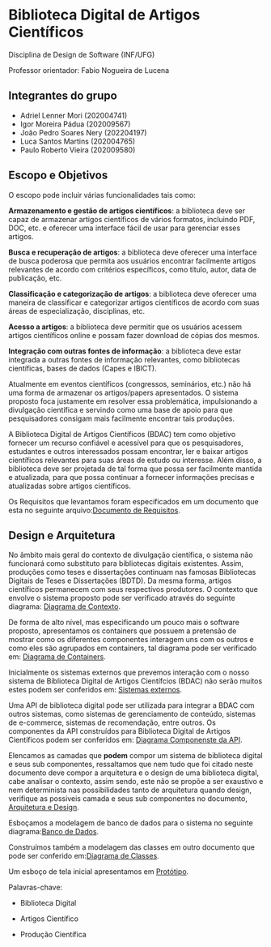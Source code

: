 # Biblioteca Digital de Artigos Científicos

Disciplina de Design de Software (INF/UFG)

Professor orientador: Fabio Nogueira de Lucena

## Integrantes do grupo
- Adriel Lenner Mori (202004741)
- Igor Moreira Pádua (202009567)
- João Pedro Soares Nery (202204197)
- Luca Santos Martins (202004765)
- Paulo Roberto Vieira (202009580)

## Escopo e Objetivos
 O escopo pode incluir várias funcionalidades tais como:
 
**Armazenamento e gestão de artigos científicos**: a biblioteca deve ser capaz de armazenar artigos científicos de vários formatos, incluindo PDF, DOC, etc. e oferecer uma interface fácil de usar para gerenciar esses artigos.

**Busca e recuperação de artigos**: a biblioteca deve oferecer uma interface de busca poderosa que permita aos usuários encontrar facilmente artigos relevantes de acordo com critérios específicos, como título, autor, data de publicação, etc.

**Classificação e categorização de artigos**: a biblioteca deve oferecer uma maneira de classificar e categorizar artigos científicos de acordo com suas áreas de especialização, disciplinas, etc.

**Acesso a artigos**: a biblioteca deve permitir que os usuários acessem artigos científicos online e possam fazer download de cópias dos mesmos.

**Integração com outras fontes de informação**: a biblioteca deve estar integrada a outras fontes de informação relevantes, como bibliotecas científicas, bases de dados (Capes e IBICT).

Atualmente em eventos científicos (congressos, seminários, etc.) não há uma forma de armazenar os artigos/papers apresentados. O sistema proposto foca justamente em resolver essa problemática, impulsionando a divulgação científica e servindo como uma base de apoio para que pesquisadores consigam mais facilmente encontrar tais produções.

A Biblioteca Digital de Artigos Científicos (BDAC) tem como objetivo fornecer um recurso confiável e acessível para que os pesquisadores, estudantes e outros interessados possam encontrar, ler e baixar artigos científicos relevantes para suas áreas de estudo ou interesse. Além disso, a biblioteca deve ser projetada de tal forma que possa ser facilmente mantida e atualizada, para que possa continuar a fornecer informações precisas e atualizadas sobre artigos científicos.

Os Requisitos que levantamos foram especificados em um documento que esta no seguinte arquivo:[Documento de Requisitos](https://github.com/lucamartins/DS-BDAC/blob/main/Documento%20de%20Requisitos%20de%20Software.pdf).

## Design e Arquitetura
No âmbito mais geral do contexto de divulgação científica, o sistema não funcionará como substituto para bibliotecas digitais existentes. Assim, produções como teses e dissertações continuam nas famosas Bibliotecas Digitais de Teses e Dissertações (BDTD). Da mesma forma, artigos científicos permanecem com seus respectivos produtores. O contexto que envolve o sistema proposto pode ser verificado através do seguinte diagrama: [Diagrama de Contexto](https://github.com/lucamartins/DS-BDAC/blob/main/Diagrama%20de%20Contexto.pdf).

De forma de alto nível, mas especificando um pouco mais o software proposto, apresentamos os containers que possuem a pretensão de mostrar como os diferentes componentes interagem uns com os outros e como eles são agrupados em containers, tal diagrama pode ser verificado em: [Diagrama de Containers](https://github.com/lucamartins/DS-BDAC/blob/main/Diagrama%20de%20Containers.pdf).

Inicialmente os sistemas externos que prevemos interação com o nosso sistema de Biblioteca Digital de Artigos Científcios (BDAC) não serão muitos estes podem ser conferidos em: [Sistemas externos](https://github.com/lucamartins/DS-BDAC/blob/main/DS%20-%20Sistemas%20externos.pdf).

Uma API de biblioteca digital pode ser utilizada para integrar a BDAC com outros sistemas, como sistemas de gerenciamento de conteúdo, sistemas de e-commerce, sistemas de recomendação, entre outros. Os componentes da API construídos para Biblioteca Digital de Artigos Científicos podem ser conferidos em: [Diagrama Componenste da API](https://github.com/lucamartins/DS-BDAC/blob/main/Components%20Diagram%20(API).pdf).

Elencamos as camadas que **podem** compor um sistema de biblioteca digital e seus sub componentes, ressaltamos que nem tudo que foi citado neste documento deve compor a arquitetura e o design de uma biblioteca digital, cabe analisar o contexto, assim sendo, este não se propõe a ser exaustivo e nem determinista nas possibilidades tanto de arquitetura quando design, verifique as possiveis camada e seus sub componentes no documento, [Arquitetura e Design](https://github.com/lucamartins/DS-BDAC/blob/main/Arquitetura_E_Design_Sistema_Biblioteca.pdf).

Esboçamos a modelagem de banco de dados para o sistema no seguinte diagrama:[Banco de Dados](https://github.com/lucamartins/DS-BDAC/blob/main/Banco%20de%20dados.png).

Construímos também a modelagem das classes em outro documento que pode ser conferido em:[Diagrama de Classes](https://github.com/lucamartins/DS-BDAC/blob/main/diagrama_classe.png).

Um esboço de tela inicial apresentamos em [Protótipo](https://www.figma.com/file/CcuZC9CIQjf0X2kTvhrVyZ/MS-Dashboard?node-id=10634%3A71644).

Palavras-chave:
- Biblioteca Digital

- Artigos Científico

- Produção Científica
